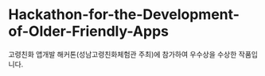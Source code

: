 # Hackathon-for-the-Development-of-Older-Friendly-Apps
고령친화 앱개발 해커톤(성남고령친화체험관 주최)에 참가하여 우수상을 수상한 작품입니다.
